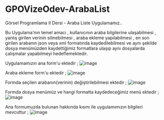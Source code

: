 # GPOVizeOdev-ArabaList
Görsel Programlama II Dersi - Araba Liste Uygulamamız..

Bu Uygulama'nın temel amacı , kullanıcının araba bilgilerine ulaşabilmesi , 
yanlış girilen verinin silinebilmesi , 
araba ekleme yapılabilmesi , 
en son girilen arabanın json veya xml formatında kaydedilebilmesi ve
aynı şekilde dosya menümüzden kaydettiğimiz formatlara ulaşıp aynı dosyalarda çalışmalar yapabilmeyi hedeflemektedir.


Uygulamamızın ana form'u ektedir ; 
![image](https://user-images.githubusercontent.com/105485193/235411762-dd0a5de8-a45e-472a-8e57-d0f4a32fdf10.png)

Araba ekleme form'u ektedir ; 
![image](https://user-images.githubusercontent.com/105485193/235411968-31be9c0d-197a-416a-9c3d-9a8cabccf2cb.png)

Formda seçilen arabanın(verinin) değiştirilebilmesi ektedir ; 
![image](https://user-images.githubusercontent.com/105485193/235412071-fc4a7f96-b334-4f5c-b7b2-004c9da7e175.png)

Formda dosya menümüz ve hangi formatta kaydedeceğimiz menü ektedir ; 
![image](https://user-images.githubusercontent.com/105485193/235412137-64ad8c3e-0cb5-4ee4-918a-9e5e38df6611.png)

Ana formumuzda bulunan hakkında kısmı ile uygulamımızın bilgileri mevcuttur ; 
![image](https://user-images.githubusercontent.com/105485193/235412245-6696b02d-c516-4fca-bc80-263a016dfbb3.png)






